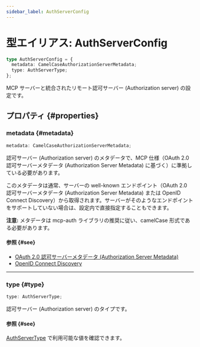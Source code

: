 ```yaml
---
sidebar_label: AuthServerConfig
---
```


# 型エイリアス: AuthServerConfig

```ts
type AuthServerConfig = {
  metadata: CamelCaseAuthorizationServerMetadata;
  type: AuthServerType;
};
```

MCP サーバーと統合されたリモート認可サーバー (Authorization server) の設定です。

## プロパティ {#properties}

### metadata {#metadata}

```ts
metadata: CamelCaseAuthorizationServerMetadata;
```

認可サーバー (Authorization server) のメタデータで、MCP 仕様（OAuth 2.0 認可サーバーメタデータ (Authorization Server Metadata) に基づく）に準拠している必要があります。

このメタデータは通常、サーバーの well-known エンドポイント（OAuth 2.0 認可サーバーメタデータ (Authorization Server Metadata) または OpenID Connect Discovery）から取得されます。サーバーがそのようなエンドポイントをサポートしていない場合は、設定内で直接指定することもできます。

**注意:** メタデータは mcp-auth ライブラリの推奨に従い、camelCase 形式である必要があります。

#### 参照 {#see}

 - [OAuth 2.0 認可サーバーメタデータ (Authorization Server Metadata)](https://datatracker.ietf.org/doc/html/rfc8414)
 - [OpenID Connect Discovery](https://openid.net/specs/openid-connect-discovery-1_0.html)

***

### type {#type}

```ts
type: AuthServerType;
```

認可サーバー (Authorization server) のタイプです。

#### 参照 {#see}

[AuthServerType](/references/js/type-aliases/AuthServerType.md) で利用可能な値を確認できます。
